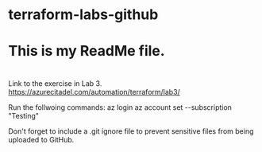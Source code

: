 # terraform-labs-github
#
# This is my ReadMe file.
#
Link to the exercise in Lab 3.  https://azurecitadel.com/automation/terraform/lab3/

Run the follwoing commands:
az login
az account set --subscription "Testing"

Don't forget to include a .git ignore file to prevent sensitive files from being uploaded to GitHub.
